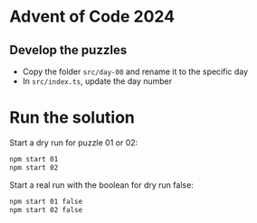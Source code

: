 # Advent of Code 2024

## Develop the puzzles

-   Copy the folder `src/day-00` and rename it to the specific day
-   In `src/index.ts`, update the day number

# Run the solution

Start a dry run for puzzle 01 or 02:

```bash
npm start 01
npm start 02
```

Start a real run with the boolean for dry run false:

```bash
npm start 01 false
npm start 02 false
```
